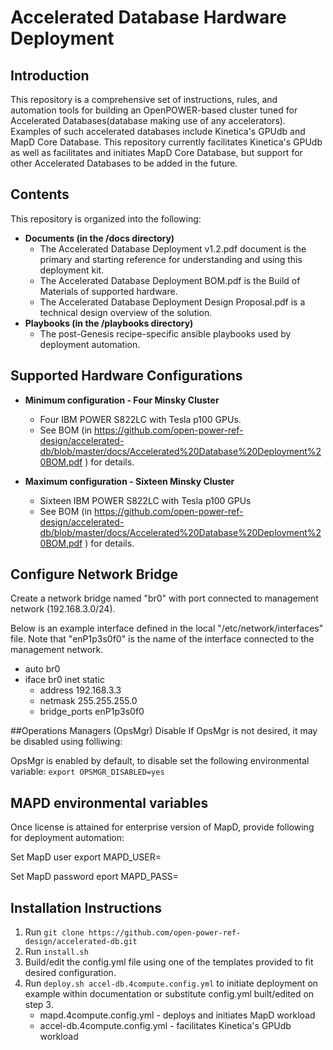 # Accelerated Database Hardware Deployment

## Introduction
This repository is a comprehensive set of instructions, rules, and automation tools for building an OpenPOWER-based cluster tuned for Accelerated Databases(database making use of any accelerators).  Examples of such accelerated databases include Kinetica's GPUdb and MapD Core Database.  This repository currently facilitates Kinetica's GPUdb as well as facilitates and initiates MapD Core Database, but support for other Accelerated Databases to be added in the future. 

## Contents
This repository is organized into the following:
- **Documents (in the /docs directory)**
    - The Accelerated Database Deployment v1.2.pdf document is the primary and starting reference for understanding and using this deployment kit.
    - The Accelerated Database Deployment BOM.pdf is the Build of Materials of supported hardware.
    - The Accelerated Database Deployment Design Proposal.pdf is a technical design overview of the solution.
- **Playbooks (in the /playbooks directory)**
    - The post-Genesis recipe-specific ansible playbooks used by deployment automation.

## Supported Hardware Configurations
- **Minimum configuration - Four Minsky Cluster**
    - Four IBM POWER S822LC with Tesla p100 GPUs.
    - See BOM (in https://github.com/open-power-ref-design/accelerated-db/blob/master/docs/Accelerated%20Database%20Deployment%20BOM.pdf ) for details.

- **Maximum configuration - Sixteen Minsky Cluster**
    - Sixteen IBM POWER S822LC with Tesla p100 GPUs
    - See BOM (in https://github.com/open-power-ref-design/accelerated-db/blob/master/docs/Accelerated%20Database%20Deployment%20BOM.pdf ) for details.

## Configure Network Bridge
Create a network bridge named "br0" with port connected to management network (192.168.3.0/24).

Below is an example interface defined in the local "/etc/network/interfaces" file. Note that "enP1p3s0f0" is the name of the interface connected to the management network.

- auto br0
- iface br0 inet static
     - address 192.168.3.3
     - netmask 255.255.255.0
     - bridge_ports enP1p3s0f0

##Operations Managers (OpsMgr) Disable
If OpsMgr is not desired, it may be disabled using folliwing:

OpsMgr is enabled by default, to disable set the following environmental variable:
`export OPSMGR_DISABLED=yes`

## MAPD environmental variables
Once license is attained for enterprise version of MapD, provide following for deployment automation:

Set MapD user
export MAPD_USER=<user name>

Set MapD password
eport MAPD_PASS=<mapd password>

## Installation Instructions
1. Run `git clone https://github.com/open-power-ref-design/accelerated-db.git`
2. Run `install.sh`
3. Build/edit the config.yml file using one of the templates provided to fit desired configuration.
4. Run `deploy.sh accel-db.4compute.config.yml` to initiate deployment on example within documentation or substitute config.yml built/edited on step 3. 
   - mapd.4compute.config.yml - deploys and initiates MapD workload
   - accel-db.4compute.config.yml - facilitates Kinetica's GPUdb workload
